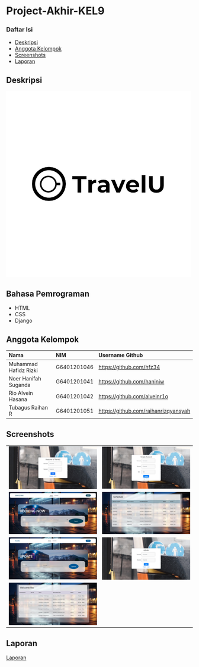 # Project-Akhir-KEL9

### Daftar Isi

- [Deskripsi](#deskripsi)
- [Anggota Kelompok](#anggota-kelompok)
- [Screenshots](#screenshots)
- [Laporan](#laporan)

## Deskripsi 
<img src='static/assets/logo.png'>

## Bahasa Pemrograman
- HTML
- CSS
- Django

## Anggota Kelompok
| Nama                  | NIM           | Username Github                   |
| :-------------------- | :------------ | :-------------------------------- |
| Muhammad Hafidz Rizki | G6401201046   | https://github.com/hfz34          |
| Noer Hanifah Suganda  | G6401201041   | https://github.com/haniniw        |
| Rio Alvein Hasana     | G6401201042   | https://github.com/alveinr1o      |
| Tubagus Raihan R      | G6401201051   | https://github.com/raihanrizqyansyah|


## Screenshots

<table>
  <tbody>
    <tr>
      <td><img src='screenshots/userlogin.jpeg'></td>
      <td><img src='screenshots/userregis.jpeg'></td>
    </tr>
    <tr>    
      <td><img src='screenshots/userhomepage.jpeg'></td>
      <td><img src="screenshots/userjadwal.jpeg"></td>
    </tr>
    <tr>
      <td><img src='screenshots/useredit.jpeg'></td>
      <td><img src="screenshots/adminlogin.jpeg"></td>
    </tr>
    <tr>
      <td><img src='screenshots/adminmain.jpeg'></td>
    </tr>
  </tbody>
</table>

## Laporan 
<a href="https://docs.google.com/document/d/1uM2PYTRc0r743V6G2IQIleWxzgv4nRu4/edit?usp=drive_link&ouid=111891554987089833375&rtpof=true&sd=true">Laporan</a>
